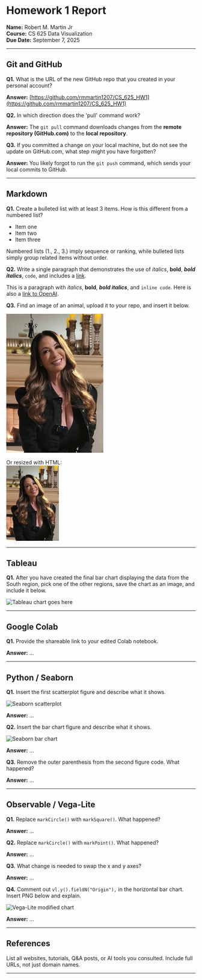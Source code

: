 # Homework 1 Report

**Name:** Robert M. Martin Jr  
**Course:** CS 625 Data Visualization  
**Due Date:** September 7, 2025  

---

## Git and GitHub

**Q1.** What is the URL of the new GitHub repo that you created in your personal account?  

**Answer:** [https://github.com/rmmartin1207/CS_625_HW1](https://github.com/rmmartin1207/CS_625_HW1)

**Q2.** In which direction does the 'pull' command work?  

**Answer:** The `git pull` command downloads changes from the **remote repository (GitHub.com)** to the **local repository**.

**Q3.** If you committed a change on your local machine, but do not see the update on GitHub.com, what step might you have forgotten?  

**Answer:** You likely forgot to run the `git push` command, which sends your local commits to GitHub.

---

## Markdown

**Q1.** Create a bulleted list with at least 3 items. How is this different from a numbered list?  

- Item one  
- Item two  
- Item three  

Numbered lists (1., 2., 3.) imply sequence or ranking, while bulleted lists simply group related items without order.  

**Q2.** Write a single paragraph that demonstrates the use of *italics*, **bold**, ***bold italics***, `code`, and includes a [link](https://openai.com).  

This is a paragraph with *italics*, **bold**, ***bold italics***, and `inline code`. Here is also a [link to OpenAI](https://openai.com).  

**Q3.** Find an image of an animal, upload it to your repo, and insert it below.  

![Christy the animal](Christy.png)

Or resized with HTML:  
<img src="Christy.png" height="200" alt="Christy the animal">  

---

## Tableau

**Q1.** After you have created the final bar chart displaying the data from the South region, pick one of the other regions, save the chart as an image, and include it below.  

![Tableau chart goes here](region_chart.png)

---

## Google Colab

**Q1.** Provide the shareable link to your edited Colab notebook.  

**Answer:** …

---

## Python / Seaborn

**Q1.** Insert the first scatterplot figure and describe what it shows.  

![Seaborn scatterplot](scatter.png)  

**Answer:** …

**Q2.** Insert the bar chart figure and describe what it shows.  

![Seaborn bar chart](bar.png)  

**Answer:** …

**Q3.** Remove the outer parenthesis from the second figure code. What happened?  

**Answer:** …

---

## Observable / Vega-Lite

**Q1.** Replace `markCircle()` with `markSquare()`. What happened?  

**Answer:** …

**Q2.** Replace `markCircle()` with `markPoint()`. What happened?  

**Answer:** …

**Q3.** What change is needed to swap the x and y axes?  

**Answer:** …

**Q4.** Comment out `vl.y().fieldN("Origin"),` in the horizontal bar chart. Insert PNG below and explain.  

![Vega-Lite modified chart](vegalite.png)  

**Answer:** …

---

## References

List all websites, tutorials, Q&A posts, or AI tools you consulted. Include full URLs, not just domain names.

---

